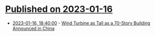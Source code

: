 # [Published on 2023-01-16](index.md)

* [2023-01-16, 18:40:00](https://news.slashdot.org/story/23/01/16/1628200/wind-turbine-as-tall-as-a-70-story-building-announced-in-china?utm_source=rss1.0mainlinkanon&utm_medium=feed) - [Wind Turbine as Tall as a 70-Story Building Announced in China](https://news.slashdot.org/story/23/01/16/1628200/wind-turbine-as-tall-as-a-70-story-building-announced-in-china?utm_source=rss1.0mainlinkanon&utm_medium=feed)
